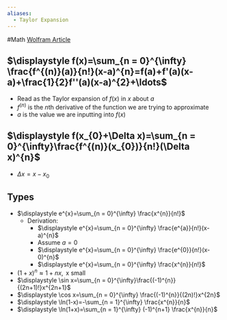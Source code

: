 ```yaml
---
aliases:
  - Taylor Expansion
---
```

#Math
[Wolfram Article](https://mathworld.wolfram.com/TaylorSeries.html)
## $\displaystyle f(x)=\sum_{n = 0}^{\infty} \frac{f^{(n)}(a)}{n!}(x-a)^{n}=f(a)+f'(a)(x-a)+\frac{1}{2}f''(a)(x-a)^{2}+\ldots$
* Read as the Taylor expansion of $\displaystyle f(x)$ in $\displaystyle x$ about $\displaystyle a$
* $\displaystyle f^{(n)}$ is the $\displaystyle n$th derivative of the function we are trying to approximate
* $\displaystyle a$ is the value we are inputting into $\displaystyle f(x)$
## $\displaystyle f(x_{0}+\Delta x)=\sum_{n = 0}^{\infty}\frac{f^{(n)}(x_{0})}{n!}(\Delta x)^{n}$
* $\displaystyle \Delta x=x-x_{0}$
## Types
* $\displaystyle e^{x}=\sum_{n = 0}^{\infty} \frac{x^{n}}{n!}$
	* Derivation:
		* $\displaystyle e^{x}=\sum_{n = 0}^{\infty} \frac{e^{a}}{n!}(x-a)^{n}$
		* Assume $\displaystyle a=0$
		* $\displaystyle e^{x}=\sum_{n = 0}^{\infty} \frac{e^{0}}{n!}(x-0)^{n}$
		* $\displaystyle e^{x}=\sum_{n = 0}^{\infty} \frac{x^{n}}{n!}$
* $\displaystyle (1+x)^{n}\approx 1+nx, \text{ x small}$
* $\displaystyle \sin x=\sum_{n = 0}^{\infty}\frac{(-1)^{n}}{(2n+1)!}x^{2n+1}$
* $\displaystyle \cos x=\sum_{n = 0}^{\infty} \frac{(-1)^{n}}{(2n)!}x^{2n}$
* $\displaystyle \ln(1-x)=-\sum_{n = 1}^{\infty} \frac{x^{n}}{n}$
* $\displaystyle \ln(1+x)=\sum_{n = 1}^{\infty} (-1)^{n+1} \frac{x^{n}}{n}$
